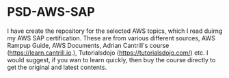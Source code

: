 # PSD-AWS-SAP
I have create the repository for the selected AWS topics, which I read duirng my AWS SAP certification. These are from various different sources, AWS Rampup Guide, AWS Documents, Adrian Cantrill's course (https://learn.cantrill.io.), Tutorialsdojo (https://tutorialsdojo.com/) etc. I would suggest, if you wan to learn quickly, then buy the course directly to get the original and latest contents.
